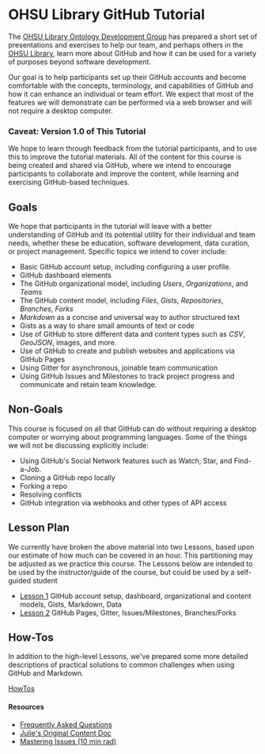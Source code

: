 # OHSU Library GitHub Tutorial

The [OHSU Library Ontology Development Group](http://www.ohsu.edu/xd/education/library/about/departments/ontology/) has prepared a short set of presentations and exercises to help our team, and perhaps others in the [OHSU Library](http://www.ohsu.edu/xd/education/library/), learn more about GitHub and how it can be used for a variety of purposes beyond software development.

Our goal is to help participants set up their GitHub accounts and become comfortable with the concepts, terminology, and capabilities of GitHub and how it can enhance an individual or team effort. We expect that most of the features we will demonstrate can be performed via a web browser and will not require a desktop computer.

### Caveat: Version 1.0 of This Tutorial

We hope to learn through feedback from the tutorial participants, and to use this to improve the tutorial materials. All of the content for this course is being created and shared via GitHub, where we intend to encourage participants to collaborate and improve the content, while learning and exercising GitHub-based techniques.

## Goals

We hope that participants in the tutorial will leave with a better understanding of GitHub and its potential utility for their individual and team needs, whether these be education, software development, data curation, or project management. Specific topics we intend to cover include:

- Basic GitHub account setup, including configuring a user profile.
- GitHub dashboard elements
- The GitHub organizational model, including *Users*, *Organizations*, and *Teams*
- The GitHub content model, including *Files*, *Gists*, *Repositories*, *Branches*, *Forks*
- *Markdown* as a concise and universal way to author structured text
- Gists as a way to share small amounts of text or code
- Use of GitHub to store different data and content types such as *CSV*, *GeoJSON*, images, and more.
- Use of GitHub to create and publish websites and applications via GitHub Pages
- Using Gitter for asynchronous, joinable team communication
- Using GitHub Issues and Milestones to track project progress and communicate and retain team knowledge.


## Non-Goals

This course is focused on all that GitHub can do without requiring a desktop computer or worrying about programming languages. Some of the things we will not be discussing explicitly include:

- Using GitHub's Social Network features such as Watch, Star, and Find-a-Job.
- Cloning a GitHub repo locally
- Forking a repo
- Resolving conflicts
- GitHub integration via webhooks and other types of API access

## Lesson Plan

We currently have broken the above material into two Lessons, based upon our estimate of how much can be covered in an hour. This partitioning may be adjusted as we practice this course. The Lessons below are intended to be used by the instructor/guide of the course, but could be used by a self-guided student

- [Lesson 1](lessons/Lesson1) GitHub account setup, dashboard, organizational and content models, Gists, Markdown, Data
- [Lesson 2](lessons/Lesson2) GitHub Pages, Gitter, Issues/Milestones, Branches/Forks

## How-Tos

In addition to the high-level Lessons, we've prepared some more detailed descriptions of practical solutions to common challenges when using GitHub and Markdown.

[HowTos](howto)

#### Resources

- [Frequently Asked Questions](FAQ)
- [Julie's Original Content Doc](content)
- [Mastering Issues (10 min rad)](https://guides.github.com/features/issues/)
